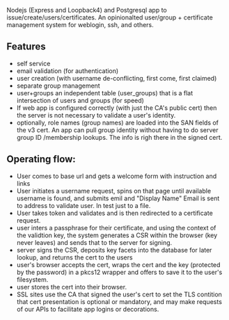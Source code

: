 Nodejs (Express and Loopback4) and Postgresql app to issue/create/users/certificates.
An opinionalted user/group + certificate management system for weblogin, ssh, and others.

## Features
- self service
- email validation (for authentication)
- user creation (with username de-conflicting, first come, first claimed)
- separate group management
- user+groups an independent table (user_groups) that is a flat intersection of users and groups (for speed)
- If web app is configured correctly (with just the CA's public cert) then the server is not necessary to validate a user's identity.
- optionally, role names (group names) are loaded into the SAN fields of the v3 cert.  An app can pull group identity without having to do server group ID /membership lookups.  The info is righ there in the signed cert.


## Operating flow:
- User comes to base url and gets a welcome form with instruction and links
- User initiates a username request, spins on that page until available username is found, and submits emil and "Display Name"  Email is sent to address to validate user.  In test just to a file.
- User takes token and validates and is then redirected to a certificate request.
- user inters a passphrase for their certificate, and using the context of the validtion key, the system generates a CSR within the browser (key never leaves) and sends that to the server for signing.
- server signs the CSR, deposits key facets into the database for later lookup, and returns the cert to the users
- user's browser accepts the cert, wraps the cert and the key (protected by the password) in a pkcs12 wrapper and offers to save it to the user's filesystem.
- user stores the cert into their browser.
- SSL sites use the CA that signed the user's cert to set the TLS contition that cert presentation is optional or mandatory, and may make requests of our APIs to facilitate app logins or decorations.  

